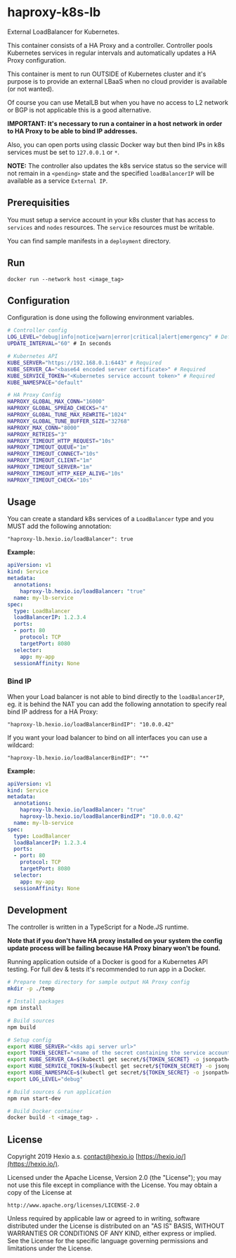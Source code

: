 # haproxy-k8s-lb

External LoadBalancer for Kubernetes.

This container consists of a HA Proxy and a controller. Controller pools Kubernetes services in regular intervals and automatically updates a HA Proxy configuration.

This container is ment to run OUTSIDE of Kubernetes cluster and it's purpose is to provide an external LBaaS when no cloud provider is available (or not wanted).

Of course you can use MetalLB but when you have no access to L2 network or BGP is not applicable this is a good alternative.

**IMPORTANT: It's necessary to run a container in a host network in order to HA Proxy to be able to bind IP addresses.**

Also, you can open ports using classic Docker way but then bind IPs in k8s services must be set to `127.0.0.1` or `*`.

**NOTE:** The controller also updates the k8s service status so the service will not remain in a `<pending>` state and the specified `loadBalancerIP` will be available as a service `External IP`.

## Prerequisities

You must setup a service account in your k8s cluster that has access to `services` and `nodes` resources. The `service` resources must be writable.

You can find sample manifests in a `deployment` directory.

## Run

```
docker run --network host <image_tag>
```

## Configuration

Configuration is done using the following environment variables.

```bash
# Controller config
LOG_LEVEL="debug|info|notice|warn|error|critical|alert|emergency" # Default: warn
UPDATE_INTERVAL="60" # In seconds

# Kubernetes API
KUBE_SERVER="https://192.168.0.1:6443" # Required
KUBE_SERVER_CA="<base64 encoded server certificate>" # Required
KUBE_SERVICE_TOKEN="<Kubernetes service account token>" # Required
KUBE_NAMESPACE="default"

# HA Proxy Config
HAPROXY_GLOBAL_MAX_CONN="16000"
HAPROXY_GLOBAL_SPREAD_CHECKS="4"
HAPROXY_GLOBAL_TUNE_MAX_REWRITE="1024"
HAPROXY_GLOBAL_TUNE_BUFFER_SIZE="32768"
HAPROXY_MAX_CONN="8000"
HAPROXY_RETRIES="3"
HAPROXY_TIMEOUT_HTTP_REQUEST="10s"
HAPROXY_TIMEOUT_QUEUE="1m"
HAPROXY_TIMEOUT_CONNECT="10s"
HAPROXY_TIMEOUT_CLIENT="1m"
HAPROXY_TIMEOUT_SERVER="1m"
HAPROXY_TIMEOUT_HTTP_KEEP_ALIVE="10s"
HAPROXY_TIMEOUT_CHECK="10s"
```

## Usage

You can create a standard k8s services of a `LoadBalancer` type and you MUST add the following annotation:

```
"haproxy-lb.hexio.io/loadBalancer": true
```

**Example:**

```yaml
apiVersion: v1
kind: Service
metadata:
  annotations:
    haproxy-lb.hexio.io/loadBalancer: "true"
  name: my-lb-service
spec:
  type: LoadBalancer
  loadBalancerIP: 1.2.3.4
  ports:
  - port: 80
    protocol: TCP
    targetPort: 8080
  selector:
    app: my-app
  sessionAffinity: None
```

### Bind IP

When your Load balancer is not able to bind directly to the `loadBalancerIP`, eg. it is behind the NAT you can add the following annotation to specify real bind IP address for a HA Proxy:

```
"haproxy-lb.hexio.io/loadBalancerBindIP": "10.0.0.42"
```

If you want your load balancer to bind on all interfaces you can use a wildcard:

```
"haproxy-lb.hexio.io/loadBalancerBindIP": "*"
```

**Example:**

```yaml
apiVersion: v1
kind: Service
metadata:
  annotations:
    haproxy-lb.hexio.io/loadBalancer: "true"
    haproxy-lb.hexio.io/loadBalancerBindIP": "10.0.0.42"
  name: my-lb-service
spec:
  type: LoadBalancer
  loadBalancerIP: 1.2.3.4
  ports:
  - port: 80
    protocol: TCP
    targetPort: 8080
  selector:
    app: my-app
  sessionAffinity: None
```

## Development

The controller is written in a TypeScript for a Node.JS runtime.

**Note that if you don't have HA proxy installed on your system the config update process will be failing because HA Proxy binary won't be found.**

Running application outside of a Docker is good for a Kubernetes API testing. For full dev & tests it's recommended to run app in a Docker.

```bash
# Prepare temp directory for sample output HA Proxy config
mkdir -p ./temp

# Install packages
npm install

# Build sources
npm build

# Setup config
export KUBE_SERVER="<k8s api server url>"
export TOKEN_SECRET="<name of the secret containing the service account token>"
export KUBE_SERVER_CA=$(kubectl get secret/${TOKEN_SECRET} -o jsonpath='{.data.ca\.crt}')
export KUBE_SERVICE_TOKEN=$(kubectl get secret/${TOKEN_SECRET} -o jsonpath='{.data.token}' | base64 --decode)
export KUBE_NAMESPACE=$(kubectl get secret/${TOKEN_SECRET} -o jsonpath='{.data.namespace}' | base64 --decode)
export LOG_LEVEL="debug"

# Build sources & run application
npm run start-dev

# Build Docker container
docker build -t <image_tag> .
```

## License

Copyright 2019 Hexio a.s. <contact@hexio.io> [https://hexio.io/](https://hexio.io/).

Licensed under the Apache License, Version 2.0 (the "License");
you may not use this file except in compliance with the License.
You may obtain a copy of the License at

    http://www.apache.org/licenses/LICENSE-2.0

Unless required by applicable law or agreed to in writing, software
distributed under the License is distributed on an "AS IS" BASIS,
WITHOUT WARRANTIES OR CONDITIONS OF ANY KIND, either express or implied.
See the License for the specific language governing permissions and
limitations under the License.